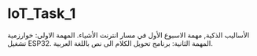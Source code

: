 # IoT_Task_1
الأساليب الذكية, مهمة الاسبوع الأول في مسار انترنت الأشياء. 
المهمة الاولى: خوارزمية تشغيل ESP32.
المهمة الثانية: برنامج تحويل الكلام الى نص باللغة العربية.
